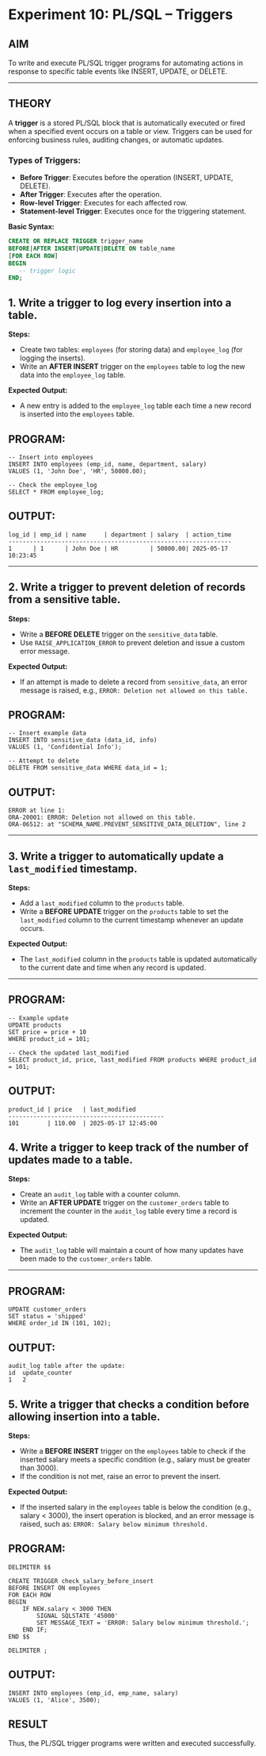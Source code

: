 # Experiment 10: PL/SQL – Triggers

## AIM
To write and execute PL/SQL trigger programs for automating actions in response to specific table events like INSERT, UPDATE, or DELETE.

---

## THEORY

A **trigger** is a stored PL/SQL block that is automatically executed or fired when a specified event occurs on a table or view. Triggers can be used for enforcing business rules, auditing changes, or automatic updates.

### Types of Triggers:
- **Before Trigger**: Executes before the operation (INSERT, UPDATE, DELETE).
- **After Trigger**: Executes after the operation.
- **Row-level Trigger**: Executes for each affected row.
- **Statement-level Trigger**: Executes once for the triggering statement.

**Basic Syntax:**
```sql
CREATE OR REPLACE TRIGGER trigger_name
BEFORE|AFTER INSERT|UPDATE|DELETE ON table_name
[FOR EACH ROW]
BEGIN
   -- trigger logic
END;
```

## 1. Write a trigger to log every insertion into a table.
**Steps:**
- Create two tables: `employees` (for storing data) and `employee_log` (for logging the inserts).
- Write an **AFTER INSERT** trigger on the `employees` table to log the new data into the `employee_log` table.

**Expected Output:**
- A new entry is added to the `employee_log` table each time a new record is inserted into the `employees` table.
## PROGRAM:
```
-- Insert into employees
INSERT INTO employees (emp_id, name, department, salary)
VALUES (1, 'John Doe', 'HR', 50000.00);

-- Check the employee_log
SELECT * FROM employee_log;
```
## OUTPUT:
```
log_id | emp_id | name     | department | salary  | action_time
---------------------------------------------------------------
1      | 1      | John Doe | HR         | 50000.00| 2025-05-17 10:23:45
```

---

## 2. Write a trigger to prevent deletion of records from a sensitive table.
**Steps:**
- Write a **BEFORE DELETE** trigger on the `sensitive_data` table.
- Use `RAISE_APPLICATION_ERROR` to prevent deletion and issue a custom error message.

**Expected Output:**
- If an attempt is made to delete a record from `sensitive_data`, an error message is raised, e.g., `ERROR: Deletion not allowed on this table.`
## PROGRAM:
```
-- Insert example data
INSERT INTO sensitive_data (data_id, info)
VALUES (1, 'Confidential Info');

-- Attempt to delete
DELETE FROM sensitive_data WHERE data_id = 1;
```
## OUTPUT:
```
ERROR at line 1:
ORA-20001: ERROR: Deletion not allowed on this table.
ORA-06512: at "SCHEMA_NAME.PREVENT_SENSITIVE_DATA_DELETION", line 2
```
---

## 3. Write a trigger to automatically update a `last_modified` timestamp.
**Steps:**
- Add a `last_modified` column to the `products` table.
- Write a **BEFORE UPDATE** trigger on the `products` table to set the `last_modified` column to the current timestamp whenever an update occurs.

**Expected Output:**
- The `last_modified` column in the `products` table is updated automatically to the current date and time when any record is updated.

---
## PROGRAM:
```
-- Example update
UPDATE products
SET price = price + 10
WHERE product_id = 101;

-- Check the updated last_modified
SELECT product_id, price, last_modified FROM products WHERE product_id = 101;
```
## OUTPUT:
```
product_id | price   | last_modified
--------------------------------------------
101        | 110.00  | 2025-05-17 12:45:00
```

## 4. Write a trigger to keep track of the number of updates made to a table.
**Steps:**
- Create an `audit_log` table with a counter column.
- Write an **AFTER UPDATE** trigger on the `customer_orders` table to increment the counter in the `audit_log` table every time a record is updated.

**Expected Output:**
- The `audit_log` table will maintain a count of how many updates have been made to the `customer_orders` table.

---
## PROGRAM:
```
UPDATE customer_orders
SET status = 'shipped'
WHERE order_id IN (101, 102);
```
## OUTPUT:
```
audit_log table after the update:
id	update_counter
1	2
```

## 5. Write a trigger that checks a condition before allowing insertion into a table.
**Steps:**
- Write a **BEFORE INSERT** trigger on the `employees` table to check if the inserted salary meets a specific condition (e.g., salary must be greater than 3000).
- If the condition is not met, raise an error to prevent the insert.

**Expected Output:**
- If the inserted salary in the `employees` table is below the condition (e.g., salary < 3000), the insert operation is blocked, and an error message is raised, such as: `ERROR: Salary below minimum threshold.`
## PROGRAM:
```
DELIMITER $$

CREATE TRIGGER check_salary_before_insert
BEFORE INSERT ON employees
FOR EACH ROW
BEGIN
    IF NEW.salary < 3000 THEN
        SIGNAL SQLSTATE '45000'
        SET MESSAGE_TEXT = 'ERROR: Salary below minimum threshold.';
    END IF;
END $$

DELIMITER ;

```
## OUTPUT:
```
INSERT INTO employees (emp_id, emp_name, salary)
VALUES (1, 'Alice', 3500);

```
## RESULT
Thus, the PL/SQL trigger programs were written and executed successfully.
